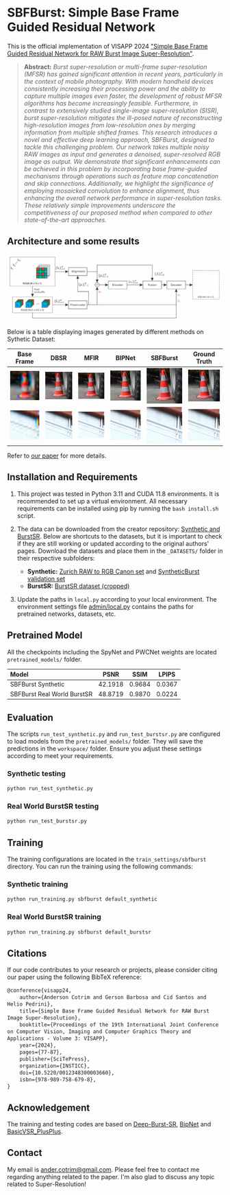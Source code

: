 
# SBFBurst: Simple Base Frame Guided Residual Network  
  
This is the official implementation of VISAPP 2024 ["Simple Base Frame Guided Residual Network for RAW Burst Image Super-Resolution"](https://www.scitepress.org/PublishedPapers/2024/123483/).  

> **Abstract:** *Burst super-resolution or multi-frame super-resolution (MFSR) has gained significant attention in recent years, particularly in the context of mobile photography. With modern handheld devices consistently increasing their processing power and the ability to capture multiple images even faster, the development of robust MFSR algorithms has become increasingly feasible. Furthermore, in contrast to extensively studied single-image super-resolution (SISR), burst super-resolution mitigates the ill-posed nature of reconstructing high-resolution images from low-resolution ones by merging information from multiple shifted frames. This research introduces a novel and effective deep learning approach, SBFBurst, designed to tackle this challenging problem. Our network takes multiple noisy RAW images as input and generates a denoised, super-resolved RGB image as output. We demonstrate that significant enhancements can be achieved in this problem by incorporating base frame-guided mechanisms through operations such as feature map concatenation and skip connections. Additionally, we highlight the significance of employing mosaicked convolution to enhance alignment, thus enhancing the overall network performance in super-resolution tasks. These relatively simple improvements underscore the competitiveness of our proposed method when compared to other state-of-the-art approaches.* 
  
## Architecture and some results

<img src="figs/method.svg" alt="SBFBurst" width="1100"/>


Below is a table displaying images generated by different methods on Sythetic Dataset:

|                             Base Frame                             |                             DBSR                             |                             MFIR                             |                              BIPNet                              |                           **SBFBurst**                            |                            Ground Truth                            |
|:------------------------------------------------------------------:|:------------------------------------------------------------:|:------------------------------------------------------------:|:----------------------------------------------------------------:|:-----------------------------------------------------------------:|:------------------------------------------------------------------:|
| ![Base Frame 0136](figs/compare_figs/synburst/0136/crop_0base.png) | ![DBSR 0136](figs/compare_figs/synburst/0136/crop_1dbsr.png) | ![MFIR 0136](figs/compare_figs/synburst/0136/crop_2mfir.png) | ![BIPNet 0136](figs/compare_figs/synburst/0136/crop_3bipnet.png) | ![SBFBurst 0136](figs/compare_figs/synburst/0136/crop_4mynet.png) | ![Ground Truth 0136](figs/compare_figs/synburst/0136/crop_5gt.png) |
| ![Base Frame 0226](figs/compare_figs/synburst/0226/crop_0base.png) | ![DBSR 0226](figs/compare_figs/synburst/0226/crop_1dbsr.png) | ![MFIR 0226](figs/compare_figs/synburst/0226/crop_2mfir.png) | ![BIPNet 0226](figs/compare_figs/synburst/0226/crop_3bipnet.png) | ![SBFBurst 0226](figs/compare_figs/synburst/0226/crop_4mynet.png) | ![Ground Truth 0226](figs/compare_figs/synburst/0226/crop_5gt.png) |

Refer to [our paper](https://www.scitepress.org/PublishedPapers/2024/123483/) for more details.

## Installation and Requirements
  
1. This project was tested in Python 3.11 and CUDA 11.8 environments. It is recommended to set up a virtual environment. All necessary requirements can be installed using pip by running the `bash install.sh` script.
    
2. The data can be downloaded from the creator repository: [Synthetic and BurstSR](https://github.com/goutamgmb/deep-burst-sr). Below are shortcuts to the datasets, but it is important to check if they are still working or updated according to the original authors' pages. Download the datasets and place them in the `_DATASETS/` folder in their respective subfolders:
    
    -   **Synthetic:** [Zurich RAW to RGB Canon set](https://drive.google.com/file/d/12L0LYhG78zQBLkIDyFNE5J6fIH02NUgz/view?usp=drive_link) and [SyntheticBurst validation set](https://drive.google.com/file/d/1DHu3-_tGSc_8Wwwu6sHFaPtmd9ymd0rZ/view?usp=drive_link)
    -   **BurstSR:** [BurstSR dataset (cropped)](https://drive.google.com/drive/folders/1A8FytFrYP-y7pZZhfFxVRzEPwcKl-Cp7?usp=drive_link)
    
3. Update the paths in `local.py` according to your local environment. The environment settings file [admin/local.py](admin/local.py) contains the paths for pretrained networks, datasets, etc.

  
## Pretrained Model  
  
All the checkpoints including the SpyNet and PWCNet weights are located `pretrained_models/` folder.
  
| Model                               |     PSNR      |  SSIM  | LPIPS  |  
|:------------------------------------|:-------------:|:------:|:------:|  
| SBFBurst Synthetic                  |    42.1918    | 0.9684 | 0.0367 |  
| SBFBurst Real World BurstSR         |    48.8719    | 0.9870 | 0.0224 |
  
## Evaluation  
  
The scripts `run_test_synthetic.py` and `run_test_burstsr.py` are configured to load models from the `pretrained_models/` folder. They will save the predictions in the `workspace/` folder. Ensure you adjust these settings according to meet your requirements.

### Synthetic testing
```python
python run_test_synthetic.py
```  
### Real World BurstSR testing
```python
python run_test_burstsr.py
```
  
## Training  

The training configurations are located in the `train_settings/sbfburst` directory. You can run the training using the following commands:

### Synthetic training
```python
python run_training.py sbfburst default_synthetic
```  
### Real World BurstSR training
```python
python run_training.py sbfburst default_burstsr
```

## Citations


If our code contributes to your research or projects, please consider citing our paper using the following BibTeX reference:

```
@conference{visapp24,  
	author={Anderson Cotrim and Gerson Barbosa and Cid Santos and Helio Pedrini},  
	title={Simple Base Frame Guided Residual Network for RAW Burst Image Super-Resolution},  
	booktitle={Proceedings of the 19th International Joint Conference on Computer Vision, Imaging and Computer Graphics Theory and Applications - Volume 3: VISAPP},  
	year={2024},  
	pages={77-87},  
	publisher={SciTePress},  
	organization={INSTICC},  
	doi={10.5220/0012348300003660},  
	isbn={978-989-758-679-8},  
}
```

## Acknowledgement

The training and testing codes are based on [Deep-Burst-SR](https://github.com/goutamgmb/deep-burst-sr), [BipNet](https://github.com/akshaydudhane16/BIPNet/tree/main) and [BasicVSR_PlusPlus](https://github.com/ckkelvinchan/BasicVSR_PlusPlus).

## Contact  

My email is ander.cotrim@gmail.com. Please feel free to contact me regarding anything related to the paper. I'm also glad to discuss any topic related to Super-Resolution!
